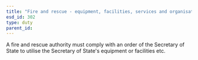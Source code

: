 ```yaml
---
title: "Fire and rescue - equipment, facilities, services and organisations"
esd_id: 302
type: duty
parent_id:  
---
```


A fire and rescue authority must comply with an order of the Secretary of State to utilise the Secretary of State's equipment or facilities etc.

